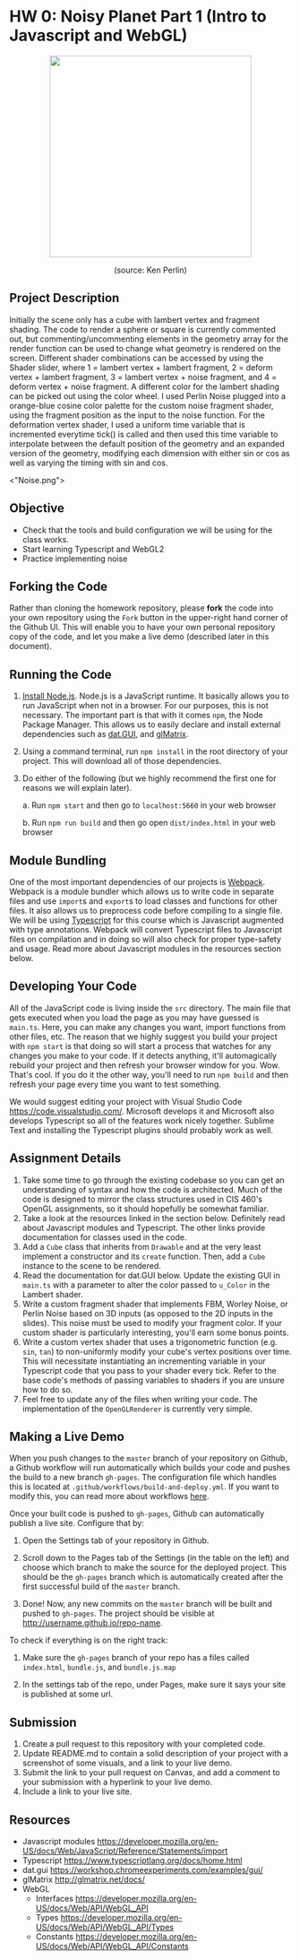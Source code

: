 # HW 0: Noisy Planet Part 1 (Intro to Javascript and WebGL)

<p align="center">
  <img width="360" height="360" src="https://user-images.githubusercontent.com/1758825/132532354-e3a45402-e484-499e-bfa7-2d73b9f2c946.png">
</p>
<p align="center">(source: Ken Perlin)</p>

## Project Description

Initially the scene only has a cube with lambert vertex and fragment shading. The code to render a sphere or square is currently commented out, but commenting/uncommenting elements in the geometry array for the render function can be used to change what geometry is rendered on the screen. Different shader combinations can be accessed by using the Shader slider, where 1 = lambert vertex + lambert fragment, 2 = deform vertex + lambert fragment, 3 = lambert vertex + noise fragment, and 4 = deform vertex + noise fragment. A different color for the lambert shading can be picked out using the color wheel. I used Perlin Noise plugged into a orange-blue cosine color palette for the custom noise fragment shader, using the fragment position as the input to the noise function. For the deformation vertex shader, I used a uniform time variable that is incremented everytime tick() is called and then used this time variable to interpolate between the default position of the geometry and an expanded version of the geometry, modifying each dimension with either sin or cos as well as varying the timing with sin and cos.

<"Noise.png">

## Objective
- Check that the tools and build configuration we will be using for the class works.
- Start learning Typescript and WebGL2
- Practice implementing noise

## Forking the Code
Rather than cloning the homework repository, please __fork__ the code into your own repository using the `Fork` button in the upper-right hand corner of the Github UI. This will enable you to have your own personal repository copy of the code, and let you make a live demo (described later in this document).

## Running the Code

1. [Install Node.js](https://nodejs.org/en/download/). Node.js is a JavaScript runtime. It basically allows you to run JavaScript when not in a browser. For our purposes, this is not necessary. The important part is that with it comes `npm`, the Node Package Manager. This allows us to easily declare and install external dependencies such as [dat.GUI](https://workshop.chromeexperiments.com/examples/gui/#1--Basic-Usage), and [glMatrix](http://glmatrix.net/).

2. Using a command terminal, run `npm install` in the root directory of your project. This will download all of those dependencies.

3. Do either of the following (but we highly recommend the first one for reasons we will explain later).

    a. Run `npm start` and then go to `localhost:5660` in your web browser

    b. Run `npm run build` and then go open `dist/index.html` in your web browser

## Module Bundling
One of the most important dependencies of our projects is [Webpack](https://webpack.js.org/concepts/). Webpack is a module bundler which allows us to write code in separate files and use `import`s and `export`s to load classes and functions for other files. It also allows us to preprocess code before compiling to a single file. We will be using [Typescript](https://www.typescriptlang.org/docs/home.html) for this course which is Javascript augmented with type annotations. Webpack will convert Typescript files to Javascript files on compilation and in doing so will also check for proper type-safety and usage. Read more about Javascript modules in the resources section below.

## Developing Your Code
All of the JavaScript code is living inside the `src` directory. The main file that gets executed when you load the page as you may have guessed is `main.ts`. Here, you can make any changes you want, import functions from other files, etc. The reason that we highly suggest you build your project with `npm start` is that doing so will start a process that watches for any changes you make to your code. If it detects anything, it'll automagically rebuild your project and then refresh your browser window for you. Wow. That's cool. If you do it the other way, you'll need to run `npm build` and then refresh your page every time you want to test something.

We would suggest editing your project with Visual Studio Code https://code.visualstudio.com/. Microsoft develops it and Microsoft also develops Typescript so all of the features work nicely together. Sublime Text and installing the Typescript plugins should probably work as well.

## Assignment Details
1. Take some time to go through the existing codebase so you can get an understanding of syntax and how the code is architected. Much of the code is designed to mirror the class structures used in CIS 460's OpenGL assignments, so it should hopefully be somewhat familiar.
2. Take a look at the resources linked in the section below. Definitely read about Javascript modules and Typescript. The other links provide documentation for classes used in the code.
3. Add a `Cube` class that inherits from `Drawable` and at the very least implement a constructor and its `create` function. Then, add a `Cube` instance to the scene to be rendered.
4. Read the documentation for dat.GUI below. Update the existing GUI in `main.ts` with a parameter to alter the color passed to `u_Color` in the Lambert shader.
5. Write a custom fragment shader that implements FBM, Worley Noise, or Perlin Noise based on 3D inputs (as opposed to the 2D inputs in the slides). This noise must be used to modify your fragment color. If your custom shader is particularly interesting, you'll earn some bonus points.
6. Write a custom vertex shader that uses a trigonometric function (e.g. `sin`, `tan`) to non-uniformly modify your cube's vertex positions over time. This will necessitate instantiating an incrementing variable in your Typescript code that you pass to your shader every tick. Refer to the base code's methods of passing variables to shaders if you are unsure how to do so.
7. Feel free to update any of the files when writing your code. The implementation of the `OpenGLRenderer` is currently very simple.

## Making a Live Demo
When you push changes to the `master` branch of your repository on Github, a Github workflow will run automatically which builds your code and pushes the build to a new branch `gh-pages`. The configuration file which handles this is located at `.github/workflows/build-and-deploy.yml`. If you want to modify this, you can read more about workflows [here](https://docs.github.com/en/actions/reference/workflow-syntax-for-github-actions).

Once your built code is pushed to `gh-pages`, Github can automatically publish a live site. Configure that by:

  1. Open the Settings tab of your repository in Github.

  2. Scroll down to the Pages tab of the Settings (in the table on the left) and choose which branch to make the source for the deployed project. This should be the `gh-pages` branch which is automatically created after the first successful build of the `master` branch.

  3. Done! Now, any new commits on the `master` branch will be built and pushed to `gh-pages`. The project should be visible at http://username.github.io/repo-name.
 

To check if everything is on the right track:

1. Make sure the `gh-pages` branch of your repo has a files called `index.html`, `bundle.js`, and `bundle.js.map`

2. In the settings tab of the repo, under Pages, make sure it says your site is published at some url.

## Submission
1. Create a pull request to this repository with your completed code.
2. Update README.md to contain a solid description of your project with a screenshot of some visuals, and a link to your live demo.
3. Submit the link to your pull request on Canvas, and add a comment to your submission with a hyperlink to your live demo.
4. Include a link to your live site.

## Resources
- Javascript modules https://developer.mozilla.org/en-US/docs/Web/JavaScript/Reference/Statements/import
- Typescript https://www.typescriptlang.org/docs/home.html
- dat.gui https://workshop.chromeexperiments.com/examples/gui/
- glMatrix http://glmatrix.net/docs/
- WebGL
  - Interfaces https://developer.mozilla.org/en-US/docs/Web/API/WebGL_API
  - Types https://developer.mozilla.org/en-US/docs/Web/API/WebGL_API/Types
  - Constants https://developer.mozilla.org/en-US/docs/Web/API/WebGL_API/Constants
